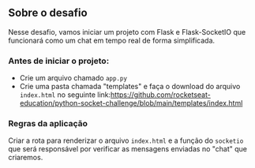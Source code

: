 ## Sobre o desafio

Nesse desafio, vamos iniciar um projeto com Flask e Flask-SocketIO que funcionará como um chat em tempo real de forma simplificada.

### Antes de iniciar o projeto:

- Crie um arquivo chamado `app.py`
- Crie uma pasta chamada "templates" e faça o download do arquivo `index.html` no seguinte link:https://github.com/rocketseat-education/python-socket-challenge/blob/main/templates/index.html

### Regras da aplicação

Criar a rota para renderizar o arquivo `index.html` e a função do `socketio` que será responsável
por verificar as mensagens enviadas no "chat" que criaremos.